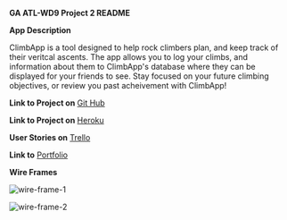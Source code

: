 **GA ATL-WD9 Project 2 README**

**App Description** 

ClimbApp is a tool designed to help rock climbers plan, and keep track of their veritcal ascents. The app allows you to log your climbs, and information about them to ClimbApp's database where they can be displayed for your friends to see. Stay focused on your future climbing objectives, or review you past acheivement with ClimbApp!


**Link to Project on** [Git Hub](https://bs3589.github.io/Climb-App/.)



**Link to Project on** [Heroku](https://fierce-river-35093.herokuapp.com/)



**User Stories on** [Trello](https://trello.com/b/LurdW9S4/wdi-project-2)



**Link to** [Portfolio](https://bs3589.github.io/Portfolio/)



**Wire Frames**

![wire-frame-1](http://i.imgur.com/jcV9m6w.jpg)

![wire-frame-2](http://i.imgur.com/Fkoe7MT.jpg)

